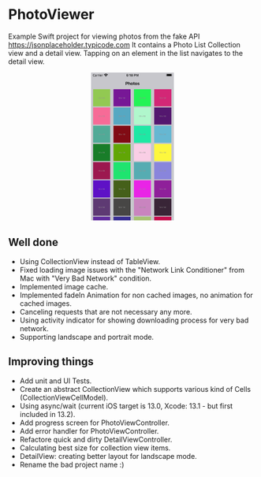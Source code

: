 # PhotoViewer

Example Swift project for viewing photos from the fake API https://jsonplaceholder.typicode.com
It contains a Photo List Collection view and a detail view.
Tapping on an element in the list navigates to the detail view.

<p align="center">
<img height="300" src="https://github.com/HVonWeg/PhotoViewer/blob/master/screenshot.png" />
</p>


## Well done
- Using CollectionView instead of TableView.
- Fixed loading image issues with the "Network Link Conditioner" from Mac with "Very Bad Network" condition.
- Implemented image cache.
- Implemented fadeIn Animation for non cached images, no animation for cached images.
- Canceling requests that are not necessary any more.
- Using activity indicator for showing downloading process for very bad network.
- Supporting landscape and portrait mode.

## Improving things
- Add unit and UI Tests.
- Create an abstract CollectionView which supports various kind of Cells (CollectionViewCellModel).
- Using async/wait (current iOS target is 13.0, Xcode: 13.1 - but first included in 13.2).
- Add progress screen for PhotoViewController.
- Add error handler for PhotoViewController.
- Refactore quick and dirty DetailViewController.
- Calculating best size for collection view items.
- DetailView: creating better layout for landscape mode.
- Rename the bad project name :)
